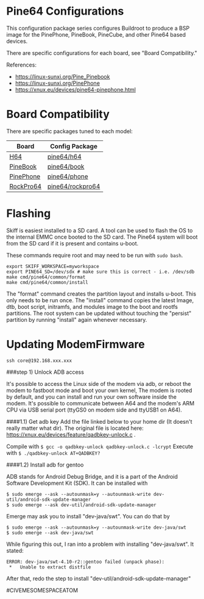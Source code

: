 # Pine64 Configurations

This configuration package series configures Buildroot to produce a BSP image for the
PinePhone, PineBook, PineCube, and other Pine64 based devices.

There are specific configurations for each board, see "Board Compatibility."

References:

 - https://linux-sunxi.org/Pine_Pinebook
 - https://linux-sunxi.org/PinePhone
 - https://xnux.eu/devices/pine64-pinephone.html

# Board Compatibility

There are specific packages tuned to each model:

| **Board**       | **Config Package** |
| --------------- | -----------------  |
| [H64]           | [pine64/h64]       |
| [PineBook]      | [pine64/book]      |
| [PinePhone]     | [pine64/phone]     |
| [RockPro64]     | [pine64/rockpro64] |

[H64]: https://www.pine64.org/pine-h64-ver-b/
[PineBook]: https://www.pine64.org/pinebook-pro/
[PinePhone]: https://www.pine64.org/pinephone/
[RockPro64]: https://www.pine64.org/rockpro64/
[pine64/h64]: ./h64
[pine64/book]: ./book
[pine64/phone]: ./phone
[pine64/rockpro64]: ./rockpro64

# Flashing

Skiff is easiest installed to a SD card. A tool can be used to flash the OS to
the internal EMMC once booted to the SD card. The Pine64 system will boot from the
SD card if it is present and contains u-boot.

These commands require root and may need to be run with `sudo bash`.

```
export SKIFF_WORKSPACE=myworkspace
export PINE64_SD=/dev/sdx # make sure this is correct - i.e. /dev/sdb
make cmd/pine64/common/format
make cmd/pine64/common/install
```

The "format" command creates the partition layout and installs u-boot. This only
needs to be run once. The "install" command copies the latest Image, dtb, boot
script, initramfs, and modules image to the boot and rootfs partitions. The root
system can be updated without touching the "persist" partition by running
"install" again whenever necessary.





# Updating ModemFirmware

`ssh core@192.168.xxx.xxx`

###step 1) Unlock ADB access

It's possible to access the Linux side of the modem via adb, or reboot the modem to fastboot mode and boot your own kernel, The modem is rooted by default, and you can install and run your own software inside the modem. It's possible to communicate between A64 and the modem's ARM CPU via USB serial port (ttyGS0 on modem side and ttyUSB1 on A64).

####1.1) Get adb key
Add the file linked below to your home dir (It doesn't really matter what dir). The original file is located here: https://xnux.eu/devices/feature/qadbkey-unlock.c .

Compile with `$ gcc -o qadbkey-unlock qadbkey-unlock.c -lcrypt`
Execute with `$ ./qadbkey-unlock AT+QADBKEY?`

####1.2) Install adb for gentoo

ADB stands for Android Debug Bridge, and it is a part of the Android Software Development Kit (SDK). It can be installed with
```
$ sudo emerge --ask --autounmask=y --autounmask-write dev-util/android-sdk-update-manager
$ sudo emerge --ask dev-util/android-sdk-update-manager
```
Emerge may ask you to install "dev-java/swt". You can do that by
```
$ sudo emerge --ask --autounmask=y --autounmask-write dev-java/swt
$ sudo emerge --ask dev-java/swt
```

While figuring this out, I ran into a problem with installing "dev-java/swt". It stated:
```
ERROR: dev-java/swt-4.10-r2::gentoo failed (unpack phase):
 *   Unable to extract distfile

```

After that, redo the step to install "dev-util/android-sdk-update-manager"






























#CIVEMESOMESPACEATOM
